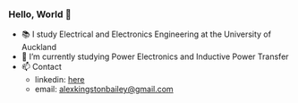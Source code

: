 ### Hello, World 👋

- 📚 I study Electrical and Electronics Engineering at the University of Auckland 
- 🌱 I’m currently studying Power Electronics and Inductive Power Transfer
- 📫 Contact 
  - linkedin: [here](https://www.linkedin.com/in/alexanderkingstonbailey/)
  - email: [alexkingstonbailey@gmail.com](sendto:alexkingstonbailey@gmail.com)
